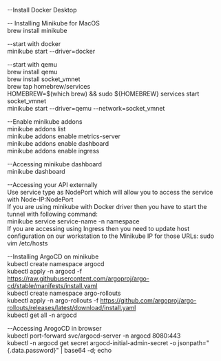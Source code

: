 --Install Docker Desktop  

-- Installing Minikube for MacOS  
brew install minikube  

--start with docker  
minikube start --driver=docker  

--start with qemu  
brew install qemu  
brew install socket_vmnet  
brew tap homebrew/services  
HOMEBREW=$(which brew) && sudo ${HOMEBREW} services start socket_vmnet  
minikube start --driver=qemu --network=socket_vmnet

--Enable minikube addons  
minikube addons list  
minikube addons enable metrics-server  
minikube addons enable dashboard  
minikube addons enable ingress  

--Accessing minikube dashboard  
minikube dashboard  

--Accessing your API externally  
Use service type as NodePort which will allow you to access the service with Node-IP:NodePort  
If you are using minikube with Docker driver then you have to start the tunnel with following command:  
minikube service service-name -n namespace  
If you are accessing using Ingress then you need to update host configuration on our workstation to the Minikube IP for those URLs:
sudo vim /etc‌‌/‌hosts

--Installing ArgoCD on minikube  
kubectl create namespace argocd  
kubectl apply -n argocd -f https://raw.githubusercontent.com/argoproj/argo-cd/stable/manifests/install.yaml  
kubectl create namespace argo-rollouts  
kubectl apply -n argo-rollouts -f https://github.com/argoproj/argo-rollouts/releases/latest/download/install.yaml  
kubectl get all -n argocd  

--Accessing ArogoCD in browser  
kubectl port-forward svc/argocd-server -n argocd 8080:443  
kubectl -n argocd get secret argocd-initial-admin-secret -o jsonpath="{.data.password}" | base64 -d; echo
